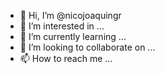 - 👋 Hi, I’m @nicojoaquingr
- 👀 I’m interested in ...
- 🌱 I’m currently learning ...
- 💞️ I’m looking to collaborate on ...
- 📫 How to reach me ...

<!---
nicojoaquingr/nicojoaquingr is a ✨ special ✨ repository because its `README.md` (this file) appears on your GitHub profile.
You can click the Preview link to take a look at your changes.
--->
